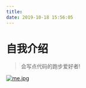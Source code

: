 ```yaml
---
title:
date: 2019-10-18 15:56:05
---
```


# 自我介绍

	
	
> 会写点代码的跑步爱好者!
	
[![me.jpg](https://static.jiduapp.cn/optimus/user-upload/49d8b93d53.jpeg)](https://static.jiduapp.cn/optimus/user-upload/49d8b93d53.jpeg)


